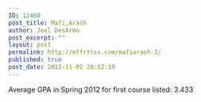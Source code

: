 ```yaml
---
ID: 12460
post_title: Mafi,Arash
author: Joel DesArmo
post_excerpt: ""
layout: post
permalink: http://effrtlss.com/mafiarash-3/
published: true
post_date: 2012-11-02 20:52:19
---
```

<p>Average GPA in Spring 2012 for first course listed: 3.433</p>